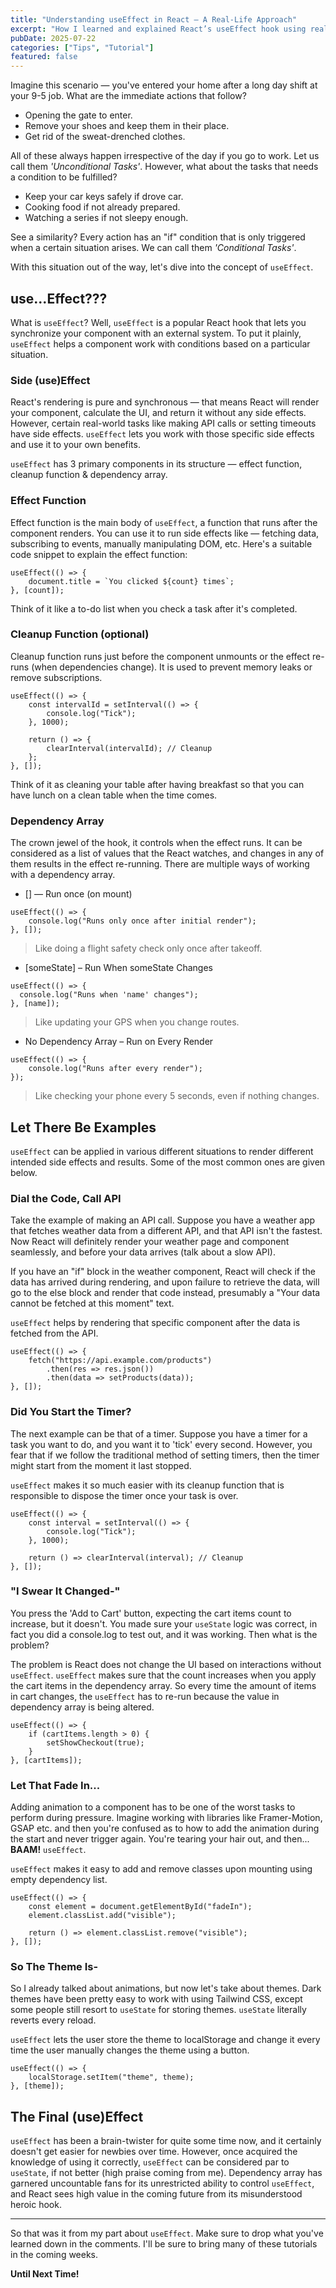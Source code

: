 ```yaml
---
title: "Understanding useEffect in React — A Real-Life Approach"
excerpt: "How I learned and explained React’s useEffect hook using real-world analogies and simple examples."
pubDate: 2025-07-22
categories: ["Tips", "Tutorial"]
featured: false
---
```


Imagine this scenario — you&apos;ve entered your home after a long day shift at your 9-5 job. What are the immediate actions that follow?
- Opening the gate to enter.
- Remove your shoes and keep them in their place.
- Get rid of the sweat-drenched clothes.

All of these always happen irrespective of the day if you go to work. Let us call them *'Unconditional Tasks'*. However, what about the tasks that needs a condition to be fulfilled?
- Keep your car keys safely if drove car.
- Cooking food if not already prepared.
- Watching a series if not sleepy enough.

See a similarity? Every action has an "if" condition that is only triggered when a certain situation arises. We can call them *'Conditional Tasks'*.

With this situation out of the way, let&apos;s dive into the concept of `useEffect`.

## use...Effect???

What is `useEffect`? Well, `useEffect` is a popular React hook that lets you synchronize your component with an external system. To put it plainly, `useEffect` helps a component work with conditions based on a particular situation.

### Side (use)Effect

React&apos;s rendering is pure and synchronous — that means React will render your component, calculate the UI, and return it without any side effects. However, certain real-world tasks like making API calls or setting timeouts have side effects. `useEffect` lets you work with those specific side effects and use it to your own benefits.

`useEffect` has 3 primary components in its structure — effect function, cleanup function & dependency array.

### Effect Function

Effect function is the main body of `useEffect`, a function that runs after the component renders. You can use it to run side effects like — fetching data, subscribing to events, manually manipulating DOM, etc. Here's a suitable code snippet to explain the effect function:

```
useEffect(() => {
    document.title = `You clicked ${count} times`;
}, [count]);

```

Think of it like a to-do list when you check a task after it&apos;s completed.

### Cleanup Function (optional)

Cleanup function runs just before the component unmounts or the effect re-runs (when dependencies change). It is used to prevent memory leaks or remove subscriptions.

```
useEffect(() => {
    const intervalId = setInterval(() => {
        console.log("Tick");
    }, 1000);

    return () => {
        clearInterval(intervalId); // Cleanup
    };
}, []);

```
Think of it as cleaning your table after having breakfast so that you can have lunch on a clean table when the time comes.

### Dependency Array

The crown jewel of the hook, it controls when the effect runs. It can be considered as a list of values that the React watches, and changes in any of them results in the effect re-running. There are multiple ways of working with a dependency array.

- [] — Run once (on mount)  


```
useEffect(() => {
    console.log("Runs only once after initial render");
}, []);
```

> Like doing a flight safety check only once after takeoff.

- [someState] – Run When someState Changes
```
useEffect(() => {
  console.log("Runs when 'name' changes");
}, [name]);
```
> Like updating your GPS when you change routes.

- No Dependency Array – Run on Every Render
```
useEffect(() => {
    console.log("Runs after every render");
});
```
> Like checking your phone every 5 seconds, even if nothing changes.

## Let There Be Examples

`useEffect` can be applied in various different situations to render different intended side effects and results. Some of the most common ones are given below.

### Dial the Code, Call API

Take the example of making an API call. Suppose you have a weather app that fetches weather data from a different API, and that API isn&apos;t the fastest. Now React will definitely render your weather page and component seamlessly, and before your data arrives (talk about a slow API).

If you have an "if" block in the weather component, React will check if the data has arrived during rendering, and upon failure to retrieve the data, will go to the else block and render that code instead, presumably a "Your data cannot be fetched at this moment" text.

`useEffect` helps by rendering that specific component after the data is fetched from the API.

```
useEffect(() => {
    fetch("https://api.example.com/products")
        .then(res => res.json())
        .then(data => setProducts(data));
}, []);

```

### Did You Start the Timer?

The next example can be that of a timer. Suppose you have a timer for a task you want to do, and you want it to 'tick' every second. However, you fear that if we follow the traditional method of setting timers, then the timer might start from the moment it last stopped.

`useEffect` makes it so much easier with its cleanup function that is responsible to dispose the timer once your task is over.

```
useEffect(() => {
    const interval = setInterval(() => {
        console.log("Tick");
    }, 1000);

    return () => clearInterval(interval); // Cleanup
}, []);

```

### "I Swear It Changed-"

You press the 'Add to Cart' button, expecting the cart items count to increase, but it doesn't. You made sure your `useState` logic was correct, in fact you did a console.log to test out, and it was working. Then what is the problem?

The problem is React does not change the UI based on interactions without `useEffect`. `useEffect` makes sure that the count increases when you apply the cart items in the dependency array. So every time the amount of items in cart changes, the `useEffect` has to re-run because the value in dependency array is being altered.

```
useEffect(() => {
    if (cartItems.length > 0) {
        setShowCheckout(true);
    }
}, [cartItems]);
```

### Let That Fade In...

Adding animation to a component has to be one of the worst tasks to perform during pressure. Imagine working with libraries like Framer-Motion, GSAP etc. and then you're confused as to how to add the animation during the start and never trigger again. You're tearing your hair out, and then... **BAAM!** `useEffect`.

`useEffect` makes it easy to add and remove classes upon mounting using empty dependency list.

```
useEffect(() => {
    const element = document.getElementById("fadeIn");
    element.classList.add("visible");

    return () => element.classList.remove("visible");
}, []);
```

### So The Theme Is-

So I already talked about animations, but now let's take about themes. Dark themes have been pretty easy to work with using Tailwind CSS, except some people still resort to `useState` for storing themes. `useState` literally reverts every reload.

`useEffect` lets the user store the theme to localStorage and change it every time the user manually changes the theme using a button.

```
useEffect(() => {
    localStorage.setItem("theme", theme);
}, [theme]);
```

## The Final (use)Effect

`useEffect` has been a brain-twister for quite some time now, and it certainly doesn't get easier for newbies over time. However, once acquired the knowledge of using it correctly, `useEffect` can be considered par to `useState`, if not better (high praise coming from me). Dependency array has garnered uncountable fans for its unrestricted ability to control `useEffect`, and React sees high value in the coming future from its misunderstood heroic hook.

---

So that was it from my part about `useEffect`. Make sure to drop what you've learned down in the comments. I'll be sure to bring many of these tutorials in the coming weeks.

**Until Next Time!**